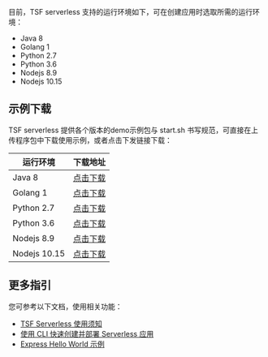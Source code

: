 目前，TSF serverless 支持的运行环境如下，可在创建应用时选取所需的运行环境：

* Java 8
* Golang 1
* Python 2.7  
* Python 3.6  
* Nodejs 8.9
* Nodejs 10.15

## 示例下载

TSF serverless 提供各个版本的demo示例包与 start.sh 书写规范，可直接在上传程序包中下载使用示例，或者点击下发链接下载：


|运行环境|下载地址|
| -------------------------------- |---------------|
| Java 8                | [点击下载](https://gzdemotsfs-1253665819.cos.ap-guangzhou.myqcloud.com/helloworld/Java8-helloworld.zip) |
| Golang 1             |[点击下载](https://gzdemotsfs-1253665819.cos.ap-guangzhou.myqcloud.com/helloworld/Golang1-helloworld.zip)|
| Python 2.7                 |[点击下载](https://gzdemotsfs-1253665819.cos.ap-guangzhou.myqcloud.com/helloworld/Python2.7-helloworld.zip)|
| Python 3.6                   |[点击下载](https://gzdemotsfs-1253665819.cos.ap-guangzhou.myqcloud.com/helloworld/Python3.6-helloworld.zip)|
| Nodejs 8.9        |[点击下载](https://gzdemotsfs-1253665819.cos.ap-guangzhou.myqcloud.com/helloworld/Nodejs8.9-helloworld.zip)|
| Nodejs 10.15                |[点击下载](https://gzdemotsfs-1253665819.cos.ap-guangzhou.myqcloud.com/helloworld/Nodejs10.15-helloworld.zip)|


## 更多指引
您可参考以下文档，使用相关功能：
- [TSF Serverless 使用须知](https://cloud.tencent.com/document/product/649/38960)
- [使用 CLI 快速创建并部署 Serverless 应用](<https://cloud.tencent.com/document/product/649/39890>)
- [Express Hello World 示例](<https://cloud.tencent.com/document/product/649/38963>)